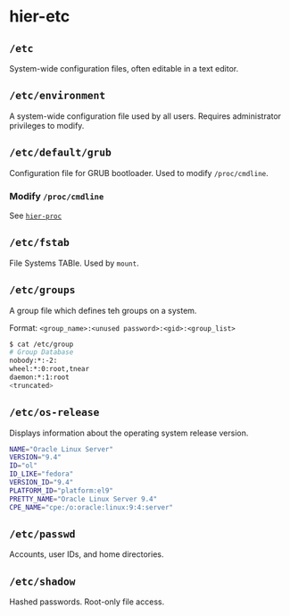 # hier-etc

## `/etc`
System-wide configuration files, often editable in a text editor.

## `/etc/environment`
A system-wide configuration file used by all users. Requires administrator privileges to modify.

## `/etc/default/grub`
Configuration file for GRUB bootloader. Used to modify `/proc/cmdline`.

### Modify `/proc/cmdline`
See [`hier-proc`](hier-proc.md)

## `/etc/fstab`
File Systems TABle. Used by `mount`.

## `/etc/groups`
A group file which defines teh groups on a system.

Format: `<group_name>:<unused password>:<gid>:<group_list>`

```bash
$ cat /etc/group
# Group Database
nobody:*:-2:
wheel:*:0:root,tnear
daemon:*:1:root
<truncated>
```

## `/etc/os-release`
Displays information about the operating system release version.

```bash
NAME="Oracle Linux Server"
VERSION="9.4"
ID="ol"
ID_LIKE="fedora"
VERSION_ID="9.4"
PLATFORM_ID="platform:el9"
PRETTY_NAME="Oracle Linux Server 9.4"
CPE_NAME="cpe:/o:oracle:linux:9:4:server"
```

## `/etc/passwd`
Accounts, user IDs, and home directories.

## `/etc/shadow`
Hashed passwords. Root-only file access.

